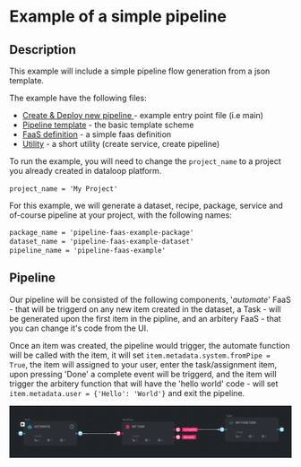 # Example of a simple pipeline

## Description

This example will include a simple pipeline flow generation from a json template.

The example have the following files:

* [Create & Deploy new pipeline ](creating_pipelines.py) - example entry point file (i.e main)
* [Pipeline template](pipeline_template.json) - the basic template scheme
* [FaaS definition](pipeline_faas.py) - a simple faas definition
* [Utility](utils.py) - a short utility (create service, create pipeline)

To run the example, you will need to change the `project_name` to a project you already created in dataloop platform.

`project_name = 'My Project'`

For this example, we will generate a dataset, recipe, package, service and of-course pipeline at your project, with the following names:

```
package_name = 'pipeline-faas-example-package'
dataset_name = 'pipeline-faas-example-dataset'
pipeline_name = 'pipeline-faas-example'
```

## Pipeline

Our pipeline will be consisted of the following components, '*automate*' FaaS - that will be triggerd on any new item created in the dataset, a Task - will be generated upon the first item in the pipline, and an arbitery FaaS - that you can change it's code from the UI.

Once an item was created, the pipeline would trigger, the automate function will be called with the item, it will set `item.metadata.system.fromPipe = True`, the item will assigned to your user, enter the task/assignment item, upon pressing 'Done' a complete event will be triggerd, and the item will trigger the arbitery function that will have the 'hello world' code - will set `item.metadata.user = {'Hello': 'World'}` and exit the pipeline.

![Alt text](../assets/pipeline_example.png)
